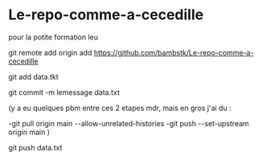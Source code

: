 # Le-repo-comme-a-cecedille
pour la potite formation leu

git remote add origin add https://github.com/bambstk/Le-repo-comme-a-cecedille

git add data.tkt

git commit -m lemessage data.txt

(y a eu quelques pbm entre ces 2 etapes mdr, mais en gros j'ai du :

-git pull origin main --allow-unrelated-histories
-git push --set-upstream origin main
)

git push data.txt
